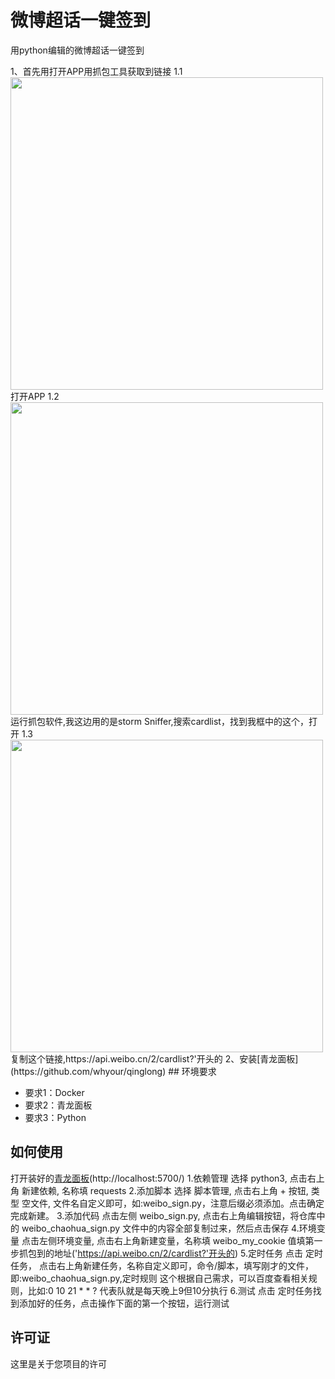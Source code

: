 # 微博超话一键签到

用python编辑的微博超话一键签到
</hr>
1、首先用打开APP用抓包工具获取到链接</n>
  1.1 <img src="images/20230804213711.jpg" width="500"> </n>打开APP
  1.2 <img src="images/20230804213710.jpg" width="500"> </n>运行抓包软件,我这边用的是storm Sniffer,搜索cardlist，找到我框中的这个，打开
  1.3 <img src="images/20230804222552.jpg" width="500"> </n>复制这个链接,https://api.weibo.cn/2/cardlist?'开头的</n>
2、安装[青龙面板](https://github.com/whyour/qinglong)</n>
## 环境要求

- 要求1：Docker
- 要求2：青龙面板
- 要求3：Python

## 如何使用

打开装好的[青龙面板](http://localhost:5700/)(http://localhost:5700/) 
1.依赖管理 
选择 python3, 点击右上角 新建依赖, 名称填 requests
2.添加脚本
选择 脚本管理, 点击右上角 + 按钮, 类型 空文件, 文件名自定义即可，如:weibo_sign.py，注意后缀必须添加。点击确定完成新建。
3.添加代码
点击左侧 weibo_sign.py, 点击右上角编辑按钮，将仓库中的 weibo_chaohua_sign.py 文件中的内容全部复制过来，然后点击保存
4.环境变量
点击左侧环境变量, 点击右上角新建变量，名称填 weibo_my_cookie 值填第一步抓包到的地址('https://api.weibo.cn/2/cardlist?'开头的)
5.定时任务
点击 定时任务， 点击右上角新建任务，名称自定义即可，命令/脚本，填写刚才的文件，即:weibo_chaohua_sign.py,定时规则 这个根据自己需求，可以百度查看相关规则，比如:0 10 21 * * ?  代表队就是每天晚上9但10分执行
6.测试
点击 定时任务找到添加好的任务，点击操作下面的第一个按钮，运行测试

## 许可证

这里是关于您项目的许可
